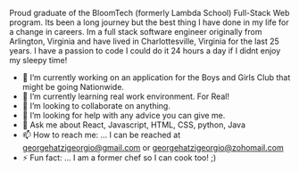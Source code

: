 Proud graduate of the BloomTech (formerly Lambda School) Full-Stack Web program. Its been a long journey but the best thing I have done in my life for a change in careers. Im a full stack software engineer originally from Arlington, Virginia and have lived in Charlottesville, Virginia for the last 25 years. I have a passion to code I could do it 24 hours a day if I didnt enjoy my sleepy time!




- 🔭 I’m currently working on an application for the Boys and Girls Club that might be going Nationwide.
- 🌱 I’m currently learning real work environment. For Real!
- 👯 I’m looking to collaborate on anything.
- 🤔 I’m looking for help with any advice you can give me.
- 💬 Ask me about React, Javascript, HTML, CSS, python, Java
- 📫 How to reach me: ... I can be reached at georgehatzigeorgio@gmail.com or georgehatzigeorgio@zohomail.com
- ⚡ Fun fact: ... I am a former chef so I can cook too! ;)

